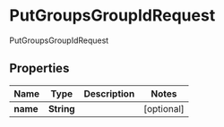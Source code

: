 

# PutGroupsGroupIdRequest

PutGroupsGroupIdRequest

## Properties

| Name | Type | Description | Notes |
|------------ | ------------- | ------------- | -------------|
|**name** | **String** |  |  [optional] |



